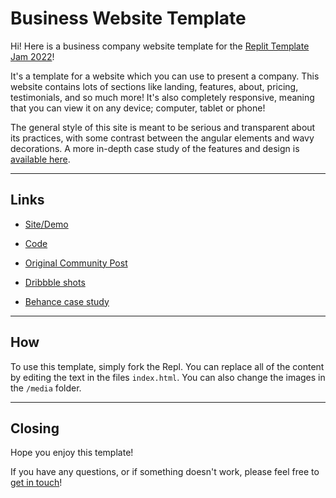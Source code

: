# Business Website Template

Hi! Here is a business company website template for the [Replit Template Jam 2022](https://blog.replit.com/template-jam)! 

It's a template for a website which you can use to present a company. This website contains lots of sections like landing, features, about, pricing, testimonials, and so much more! It's also completely responsive, meaning that you can view it on any device; computer, tablet or phone!

The general style of this site is meant to be serious and transparent about its practices, with some contrast between the angular elements and wavy decorations. A more in-depth case study of the features and design is [available here](https://www.behance.net/gallery/134790531/Urban). 

***

## Links

* [Site/Demo](https://Business-Website-Template.bookie0.repl.co)

* [Code](https://replit.com/@Bookie0/Business-Website-Template#README.md)

* [Original Community Post](https://replit.com/@Bookie0/Urban?v=1)

* [Dribbble shots](https://dribbble.com/Bookie0/collections/5531865-Urban)

* [Behance case study](https://www.behance.net/gallery/134790531/Urban)


***

## How

To use this template, simply fork the Repl. You can replace all of the content by editing the text in the files `index.html`. You can also change the images in the `/media` folder. 

***

## Closing 

Hope you enjoy this template! 

If you have any questions, or if something doesn't work, please feel free to [get in touch](https://bookie0.repl.co/sayhi/)! 




